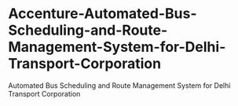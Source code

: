 # Accenture-Automated-Bus-Scheduling-and-Route-Management-System-for-Delhi-Transport-Corporation
Automated Bus Scheduling and Route Management System for Delhi Transport Corporation
